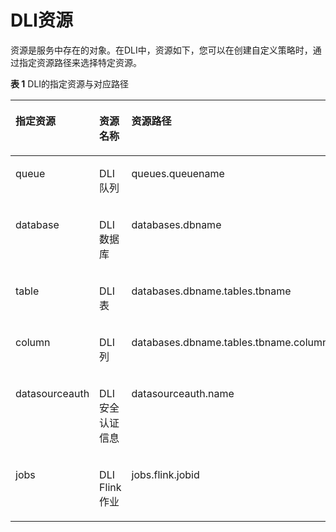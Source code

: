 # DLI资源<a name="dli_01_0417"></a>

资源是服务中存在的对象。在DLI中，资源如下，您可以在创建自定义策略时，通过指定资源路径来选择特定资源。

**表 1**  DLI的指定资源与对应路径

<a name="table17762145616578"></a>
<table><thead align="left"><tr id="row1691118561571"><th class="cellrowborder" valign="top" width="17.77%" id="mcps1.2.4.1.1"><p id="p9912105615575"><a name="p9912105615575"></a><a name="p9912105615575"></a>指定资源</p>
</th>
<th class="cellrowborder" valign="top" width="22.74%" id="mcps1.2.4.1.2"><p id="p10130637163016"><a name="p10130637163016"></a><a name="p10130637163016"></a>资源名称</p>
</th>
<th class="cellrowborder" valign="top" width="59.489999999999995%" id="mcps1.2.4.1.3"><p id="p13912105611577"><a name="p13912105611577"></a><a name="p13912105611577"></a>资源路径</p>
</th>
</tr>
</thead>
<tbody><tr id="row59128562574"><td class="cellrowborder" valign="top" width="17.77%" headers="mcps1.2.4.1.1 "><p id="p204333213513"><a name="p204333213513"></a><a name="p204333213513"></a>queue</p>
</td>
<td class="cellrowborder" valign="top" width="22.74%" headers="mcps1.2.4.1.2 "><p id="p1113119377307"><a name="p1113119377307"></a><a name="p1113119377307"></a>DLI队列</p>
</td>
<td class="cellrowborder" valign="top" width="59.489999999999995%" headers="mcps1.2.4.1.3 "><p id="p86653855311"><a name="p86653855311"></a><a name="p86653855311"></a>queues.queuename</p>
</td>
</tr>
<tr id="row2230131615118"><td class="cellrowborder" valign="top" width="17.77%" headers="mcps1.2.4.1.1 "><p id="p184313212518"><a name="p184313212518"></a><a name="p184313212518"></a>database</p>
</td>
<td class="cellrowborder" valign="top" width="22.74%" headers="mcps1.2.4.1.2 "><p id="p11131237143019"><a name="p11131237143019"></a><a name="p11131237143019"></a>DLI数据库</p>
</td>
<td class="cellrowborder" valign="top" width="59.489999999999995%" headers="mcps1.2.4.1.3 "><p id="p166568175319"><a name="p166568175319"></a><a name="p166568175319"></a>databases.dbname</p>
</td>
</tr>
<tr id="row1095412247517"><td class="cellrowborder" valign="top" width="17.77%" headers="mcps1.2.4.1.1 "><p id="p64393235116"><a name="p64393235116"></a><a name="p64393235116"></a>table</p>
</td>
<td class="cellrowborder" valign="top" width="22.74%" headers="mcps1.2.4.1.2 "><p id="p12131133753010"><a name="p12131133753010"></a><a name="p12131133753010"></a>DLI表</p>
</td>
<td class="cellrowborder" valign="top" width="59.489999999999995%" headers="mcps1.2.4.1.3 "><p id="p56665812534"><a name="p56665812534"></a><a name="p56665812534"></a>databases.dbname.tables.tbname</p>
</td>
</tr>
<tr id="row395411241511"><td class="cellrowborder" valign="top" width="17.77%" headers="mcps1.2.4.1.1 "><p id="p3431432125114"><a name="p3431432125114"></a><a name="p3431432125114"></a>column</p>
</td>
<td class="cellrowborder" valign="top" width="22.74%" headers="mcps1.2.4.1.2 "><p id="p313123753011"><a name="p313123753011"></a><a name="p313123753011"></a>DLI列</p>
</td>
<td class="cellrowborder" valign="top" width="59.489999999999995%" headers="mcps1.2.4.1.3 "><p id="p6666198145313"><a name="p6666198145313"></a><a name="p6666198145313"></a>databases.dbname.tables.tbname.columns.colname</p>
</td>
</tr>
<tr id="row1466512915114"><td class="cellrowborder" valign="top" width="17.77%" headers="mcps1.2.4.1.1 "><p id="p184415322519"><a name="p184415322519"></a><a name="p184415322519"></a>datasourceauth</p>
</td>
<td class="cellrowborder" valign="top" width="22.74%" headers="mcps1.2.4.1.2 "><p id="p4131193710306"><a name="p4131193710306"></a><a name="p4131193710306"></a>DLI安全认证信息</p>
</td>
<td class="cellrowborder" valign="top" width="59.489999999999995%" headers="mcps1.2.4.1.3 "><p id="p266618125317"><a name="p266618125317"></a><a name="p266618125317"></a>datasourceauth.name</p>
</td>
</tr>
<tr id="row13626656195112"><td class="cellrowborder" valign="top" width="17.77%" headers="mcps1.2.4.1.1 "><p id="p1962635615111"><a name="p1962635615111"></a><a name="p1962635615111"></a>jobs</p>
</td>
<td class="cellrowborder" valign="top" width="22.74%" headers="mcps1.2.4.1.2 "><p id="p01311437153013"><a name="p01311437153013"></a><a name="p01311437153013"></a>DLI Flink作业</p>
</td>
<td class="cellrowborder" valign="top" width="59.489999999999995%" headers="mcps1.2.4.1.3 "><p id="p26261656165115"><a name="p26261656165115"></a><a name="p26261656165115"></a>jobs.flink.jobid</p>
</td>
</tr>
</tbody>
</table>

